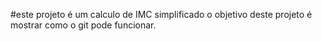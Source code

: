 #este projeto é um calculo de IMC simplificado o objetivo deste projeto é mostrar como o git pode funcionar.
